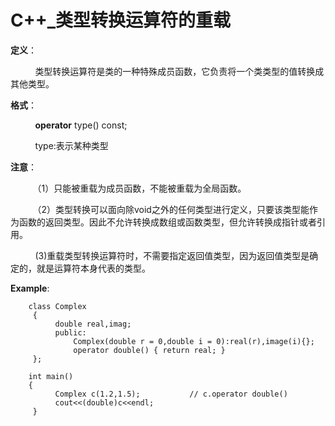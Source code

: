  # C++_类型转换运算符的重载

 **定义**：

&nbsp;&nbsp;&nbsp;&nbsp; &nbsp;&nbsp;&nbsp;&nbsp; 类型转换运算符是类的一种特殊成员函数，它负责将一个类类型的值转换成其他类型。

**格式**：

&nbsp;&nbsp;&nbsp;&nbsp; &nbsp;&nbsp;&nbsp;&nbsp; **operator** type() const;

&nbsp;&nbsp;&nbsp;&nbsp; &nbsp;&nbsp;&nbsp;&nbsp; type:表示某种类型

**注意**：

&nbsp;&nbsp;&nbsp;&nbsp; &nbsp;&nbsp;&nbsp;&nbsp;（1）只能被重载为成员函数，不能被重载为全局函数。

&nbsp;&nbsp;&nbsp;&nbsp; &nbsp;&nbsp;&nbsp;&nbsp;（2）类型转换可以面向除void之外的任何类型进行定义，只要该类型能作为函数的返回类型。因此不允许转换成数组或函数类型，但允许转换成指针或者引用。

&nbsp;&nbsp;&nbsp;&nbsp; &nbsp;&nbsp;&nbsp;&nbsp; (3)重载类型转换运算符时，不需要指定返回值类型，因为返回值类型是确定的，就是运算符本身代表的类型。

**Example**:
```
    class Complex
     {
          double real,imag;
          public:
              Complex(double r = 0,double i = 0):real(r),image(i){};
              operator double() { return real; }
     };

    int main()
    {
          Complex c(1.2,1.5);           // c.operator double()
          cout<<(double)c<<endl;
     }
```